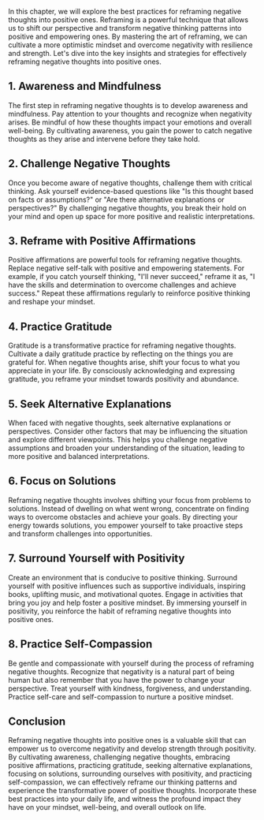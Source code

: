 
In this chapter, we will explore the best practices for reframing negative thoughts into positive ones. Reframing is a powerful technique that allows us to shift our perspective and transform negative thinking patterns into positive and empowering ones. By mastering the art of reframing, we can cultivate a more optimistic mindset and overcome negativity with resilience and strength. Let's dive into the key insights and strategies for effectively reframing negative thoughts into positive ones.

**1. Awareness and Mindfulness**
--------------------------------

The first step in reframing negative thoughts is to develop awareness and mindfulness. Pay attention to your thoughts and recognize when negativity arises. Be mindful of how these thoughts impact your emotions and overall well-being. By cultivating awareness, you gain the power to catch negative thoughts as they arise and intervene before they take hold.

**2. Challenge Negative Thoughts**
----------------------------------

Once you become aware of negative thoughts, challenge them with critical thinking. Ask yourself evidence-based questions like "Is this thought based on facts or assumptions?" or "Are there alternative explanations or perspectives?" By challenging negative thoughts, you break their hold on your mind and open up space for more positive and realistic interpretations.

**3. Reframe with Positive Affirmations**
-----------------------------------------

Positive affirmations are powerful tools for reframing negative thoughts. Replace negative self-talk with positive and empowering statements. For example, if you catch yourself thinking, "I'll never succeed," reframe it as, "I have the skills and determination to overcome challenges and achieve success." Repeat these affirmations regularly to reinforce positive thinking and reshape your mindset.

**4. Practice Gratitude**
-------------------------

Gratitude is a transformative practice for reframing negative thoughts. Cultivate a daily gratitude practice by reflecting on the things you are grateful for. When negative thoughts arise, shift your focus to what you appreciate in your life. By consciously acknowledging and expressing gratitude, you reframe your mindset towards positivity and abundance.

**5. Seek Alternative Explanations**
------------------------------------

When faced with negative thoughts, seek alternative explanations or perspectives. Consider other factors that may be influencing the situation and explore different viewpoints. This helps you challenge negative assumptions and broaden your understanding of the situation, leading to more positive and balanced interpretations.

**6. Focus on Solutions**
-------------------------

Reframing negative thoughts involves shifting your focus from problems to solutions. Instead of dwelling on what went wrong, concentrate on finding ways to overcome obstacles and achieve your goals. By directing your energy towards solutions, you empower yourself to take proactive steps and transform challenges into opportunities.

**7. Surround Yourself with Positivity**
----------------------------------------

Create an environment that is conducive to positive thinking. Surround yourself with positive influences such as supportive individuals, inspiring books, uplifting music, and motivational quotes. Engage in activities that bring you joy and help foster a positive mindset. By immersing yourself in positivity, you reinforce the habit of reframing negative thoughts into positive ones.

**8. Practice Self-Compassion**
-------------------------------

Be gentle and compassionate with yourself during the process of reframing negative thoughts. Recognize that negativity is a natural part of being human but also remember that you have the power to change your perspective. Treat yourself with kindness, forgiveness, and understanding. Practice self-care and self-compassion to nurture a positive mindset.

**Conclusion**
--------------

Reframing negative thoughts into positive ones is a valuable skill that can empower us to overcome negativity and develop strength through positivity. By cultivating awareness, challenging negative thoughts, embracing positive affirmations, practicing gratitude, seeking alternative explanations, focusing on solutions, surrounding ourselves with positivity, and practicing self-compassion, we can effectively reframe our thinking patterns and experience the transformative power of positive thoughts. Incorporate these best practices into your daily life, and witness the profound impact they have on your mindset, well-being, and overall outlook on life.
